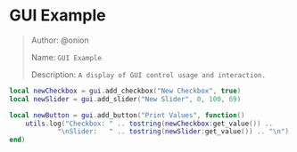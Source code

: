 # GUI Example

> Author: @onion
>
> Name: `GUI Example`
>
> Description: `A display of GUI control usage and interaction.`

```lua
local newCheckbox = gui.add_checkbox("New Checkbox", true)
local newSlider = gui.add_slider("New Slider", 0, 100, 69)

local newButton = gui.add_button("Print Values", function()
    utils.log("Checkbox: " .. tostring(newCheckbox:get_value()) ..
            "\nSlider:   " .. tostring(newSlider:get_value()) .. "\n")
end)
```
